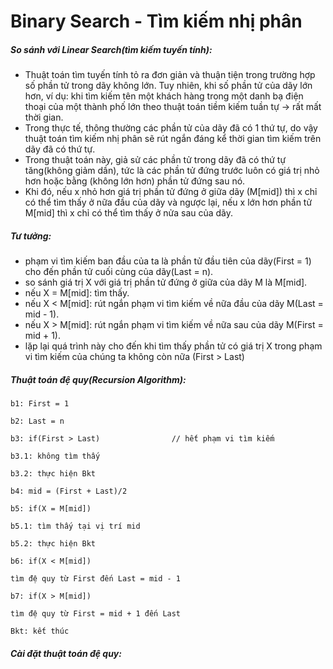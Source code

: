 # Binary Search - Tìm kiếm nhị phân

##### So sánh với Linear Search(tìm kiếm tuyến tính):

* Thuật toán tìm tuyến tính tỏ ra đơn giản và thuận tiện trong trường hợp số phần tử trong dãy không lớn. Tuy nhiên, khi số phần tử của dãy lớn hơn, ví dụ: khi tìm kiếm tên một khách hàng trong một danh bạ điện thoại của một thành phố lớn theo thuật toán tiềm kiếm tuần tự -> rất mất thời gian.
* Trong thực tế, thông thường các phần tử của dãy đã có 1 thứ tự, do vậy thuật toán tìm kiếm nhị phân sẽ rút ngắn đáng kể thời gian tìm kiếm trên dãy đã có thứ tự.
* Trong thuật toán này, giả sử các phần tử trong dãy đã có thứ tự tăng(không giảm dần), tức là các phần tử đứng trước luôn có giá trị nhỏ hơn hoặc bằng (không lớn hơn) phần tử đứng sau nó.
* Khi đó, nếu x nhỏ hơn giá trị phần tử đứng ở giữa dãy (M[mid]) thì x chỉ có thể tìm thấy ở nữa đầu của dãy và ngược lại, nếu x lớn hơn phần tử M[mid] thì x chỉ có thể tìm thấy ở nửa sau của dãy.

##### Tư tưởng:

* phạm vi tìm kiếm ban đầu của ta là phần tử đầu tiên của dãy(First = 1) cho đến phần tử cuối cùng của dãy(Last = n).
* so sánh giá trị X với giá trị phần tử đứng ở giữa của dãy M là M[mid].
* nếu X = M[mid]: tìm thấy.
* nếu X < M[mid]: rút ngắn phạm vi tìm kiếm về nữa đầu của dãy M(Last = mid - 1).
* nếu X > M[mid]: rút ngắn phạm vi tìm kiếm về nữa sau của dãy M(First = mid + 1).
* lặp lại quá trình này cho đến khi tìm thấy phần tử có giá trị X trong phạm vi tìm kiếm của chúng ta không còn nữa (First > Last)

##### Thuật toán đệ quy(Recursion Algorithm):

    b1: First = 1

    b2: Last = n

    b3: if(First > Last)				// hết phạm vi tìm kiếm

    b3.1: không tìm thấy

    b3.2: thực hiện Bkt

    b4: mid = (First + Last)/2

    b5: if(X = M[mid])

    b5.1: tìm thấy tại vị trí mid

    b5.2: thực hiện Bkt

    b6: if(X < M[mid])

    tìm đệ quy từ First đến Last = mid - 1

    b7: if(X > M[mid])

    tìm đệ quy từ First = mid + 1 đến Last

    Bkt: kết thúc

##### Cài đặt thuật toán đệ quy:
